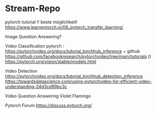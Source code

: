 # Stream-Repo

pytorch tutorial !! beste möglichkeit!
https://www.learnpytorch.io/06_pytorch_transfer_learning/

Image Question Answering?

Video Classification
pytorch : https://pytorchvideo.org/docs/tutorial_torchhub_inference  + github https://github.com/facebookresearch/pytorchvideo/tree/main/tutorials
() https://pytorch.org/vision/stable/models.html

Video Detection
https://pytorchvideo.org/docs/tutorial_torchhub_detection_inference
https://towardsdatascience.com/using-pytorchvideo-for-efficient-video-understanding-24d3cd99bc3c

Video Question Answering
Violet
Flamingo


Pytorch Forum
https://discuss.pytorch.org/
